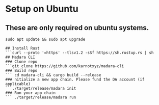 # Setup on Ubuntu

## These are only required on ubuntu systems.
```sudo apt update && sudo apt upgrade```
```sudo apt install git curl tmux build-essential pkg-config libssl-dev clang protobuf-compiler -y
## Install Rust
```curl --proto '=https' --tlsv1.2 -sSf https://sh.rustup.rs | sh
## Madara CLI
### Clone repo
```git clone https://github.com/karnotxyz/madara-cli
### Build repo
``` cd madara-cli && cargo build --release
### nitialize a new app chain. Please fund the DA account (if applicable)
```./target/release/madara init
### Run your app chain
``` ./target/release/madara run
